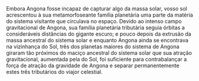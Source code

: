 ﻿Embora Angona fosse incapaz de capturar algo da massa solar, vosso sol acrescentou à sua metamorfoseante família planetária uma parte da matéria do sistema visitante que circulava no espaço. Devido ao intenso campo gravitacional de Angona, sua família planetária tributária seguia órbitas a consideráveis distâncias do gigante escuro; e pouco depois da extrusão da massa ancestral do sistema solar e enquanto Angona ainda se encontrava na vizinhança do Sol, três dos planetas maiores do sistema de Angona giraram tão próximos do maciço ancestral do sistema solar que sua atração gravitacional, aumentada pela do Sol, foi suficiente para contrabalançar a força de atração da gravidade de Angona e separar permanentemente estes três tributários do viajor celestial.
